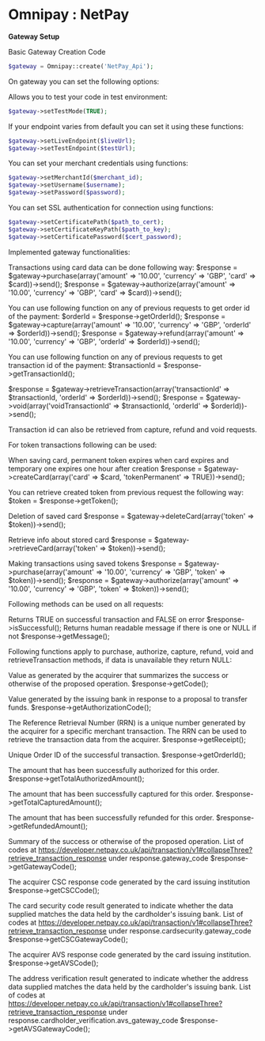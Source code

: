 
# Omnipay : NetPay

**Gateway Setup**

Basic Gateway Creation Code
```php
$gateway = Omnipay::create('NetPay_Api');
```

On gateway you can set the following options:

Allows you to test your code in test environment:
```php
$gateway->setTestMode(TRUE);
```

If your endpoint varies from default you can set it using these functions:
```php
$gateway->setLiveEndpoint($liveUrl);
$gateway->setTestEndpoint($testUrl);
```

You can set your merchant credentials using functions:
```php
$gateway->setMerchantId($merchant_id);
$gateway->setUsername($username);
$gateway->setPassword($password);
```

You can set SSL authentication for connection using functions:
```php
$gateway->setCertificatePath($path_to_cert);
$gateway->setCertificateKeyPath($path_to_key);
$gateway->setCertificatePassword($cert_password);
```

Implemented gateway functionalities:

Transactions using card data can be done following way:
$response = $gateway->purchase(array('amount' => '10.00', 'currency' => 'GBP', 'card' => $card))->send();
$response = $gateway->authorize(array('amount' => '10.00', 'currency' => 'GBP', 'card' => $card))->send();

You can use following function on any of previous requests to get order id of the payment:
$orderId = $response->getOrderId();
$response = $gateway->capture(array('amount' => '10.00', 'currency' => 'GBP', 'orderId' => $orderId))->send();
$response = $gateway->refund(array('amount' => '10.00', 'currency' => 'GBP', 'orderId' => $orderId))->send();

You can use following function on any of previous requests to get transaction id of the payment:
$transactionId = $response->getTransactionId();

$response = $gateway->retrieveTransaction(array('transactionId' => $transactionId, 'orderId' => $orderId))->send();
$response = $gateway->void(array('voidTransactionId' => $transactionId, 'orderId' => $orderId))->send();

Transaction id can also be retrieved from capture, refund and void requests.


For token transactions following can be used:

When saving card, permanent token expires when card expires and temporary one expires one hour after creation
$response = $gateway->createCard(array('card' => $card, 'tokenPermanent' => TRUE))->send();

You can retrieve created token from previous request the following way:
$token = $response->getToken();

Deletion of saved card
$response = $gateway->deleteCard(array('token' => $token))->send();

Retrieve info about stored card
$response = $gateway->retrieveCard(array('token' => $token))->send();

Making transactions using saved tokens
$response = $gateway->purchase(array('amount' => '10.00', 'currency' => 'GBP', 'token' => $token))->send();
$response = $gateway->authorize(array('amount' => '10.00', 'currency' => 'GBP', 'token' => $token))->send();


Following methods can be used on all requests:

Returns TRUE on successful transaction and FALSE on error
$response->isSuccessful();
Returns human readable message if there is one or NULL if not
$response->getMessage();


Following functions apply to purchase, authorize, capture, refund, void and retrieveTransaction methods, if data is unavailable they return NULL:

Value as generated by the acquirer that summarizes the success or otherwise of the proposed operation.
$response->getCode();

Value generated by the issuing bank in response to a proposal to transfer funds.
$response->getAuthorizationCode();

The Reference Retrieval Number (RRN) is a unique number generated by the acquirer for a specific merchant transaction. The RRN can be used to retrieve the transaction data from the acquirer.
$response->getReceipt();

Unique Order ID of the successful transaction.
$response->getOrderId();

The amount that has been successfully authorized for this order.
$response->getTotalAuthorizedAmount();

The amount that has been successfully captured for this order.
$response->getTotalCapturedAmount();

The amount that has been successfully refunded for this order.
$response->getRefundedAmount();

Summary of the success or otherwise of the proposed operation. List of codes at https://developer.netpay.co.uk/api/transaction/v1#collapseThree?retrieve_transaction_response under response.gateway_code
$response->getGatewayCode();

The acquirer CSC response code generated by the card issuing institution
$response->getCSCCode();

The card security code result generated to indicate whether the data supplied matches the data held by the cardholder's issuing bank. List of codes at https://developer.netpay.co.uk/api/transaction/v1#collapseThree?retrieve_transaction_response under response.cardsecurity.gateway_code
$response->getCSCGatewayCode();

The acquirer AVS response code generated by the card issuing institution.
$response->getAVSCode();

The address verification result generated to indicate whether the address data supplied matches the data held by the cardholder's issuing bank.  List of codes at https://developer.netpay.co.uk/api/transaction/v1#collapseThree?retrieve_transaction_response under response.cardholder_verification.avs_gateway_code
$response->getAVSGatewayCode();